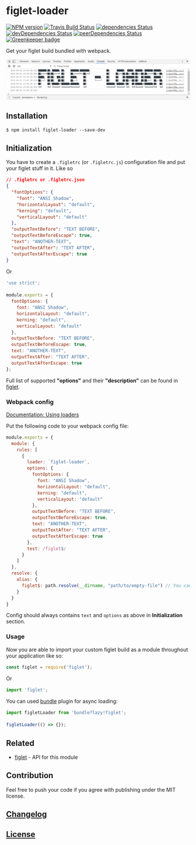 # figlet-loader

[![NPM version](https://img.shields.io/npm/v/figlet-loader.svg)](https://www.npmjs.org/package/figlet-loader)
[![Travis Build Status](https://img.shields.io/travis/itgalaxy/figlet-loader/master.svg?label=build)](https://travis-ci.org/itgalaxy/figlet-loader)
[![dependencies Status](https://david-dm.org/itgalaxy/figlet-loader/status.svg)](https://david-dm.org/itgalaxy/figlet-loader)
[![devDependencies Status](https://david-dm.org/itgalaxy/figlet-loader/dev-status.svg)](https://david-dm.org/itgalaxy/figlet-loader?type=dev)
[![peerDependencies Status](https://david-dm.org/itgalaxy/figlet-loader/peer-status.svg)](https://david-dm.org/itgalaxy/figlet-loader?type=peer)
[![Greenkeeper badge](https://badges.greenkeeper.io/itgalaxy/figlet-loader.svg)](https://greenkeeper.io)

Get your figlet build bundled with webpack.

![Example](https://github.com/itgalaxy/figlet-loader/raw/master/example.png?raw=true)

## Installation

```shell
$ npm install figlet-loader --save-dev
```

## Initialization

You have to create a `.figletrc` (or `.figletrc.js`) configuration file and put your figlet stuff in it. Like so

```json
// .figletrc or .figletrc.json
{
  "fontOptions": {
    "font": "ANSI Shadow",
    "horizontalLayout": "default",
    "kerning": "default",
    "verticalLayout": "default"
  },
  "outputTextBefore": "TEXT BEFORE",
  "outputTextBeforeEscape": true,
  "text": "ANOTHER-TEXT",
  "outputTextAfter": "TEXT AFTER",
  "outputTextAfterEscape": true
}
```

Or

```js
'use strict';

module.exports = {
  fontOptions: {
    font: "ANSI Shadow",
    horizontalLayout: "default",
    kerning: "default",
    verticalLayout: "default"
  },
  outputTextBefore: "TEXT BEFORE",
  outputTextBeforeEscape: true,
  text: "ANOTHER-TEXT",
  outputTextAfter: "TEXT AFTER",
  outputTextAfterEscape: true
};
```

Full list of supported **"options"** and their **"description"** can be found in [figlet](https://github.com/patorjk/figlet.js).

### Webpack config

[Documentation: Using loaders](http://webpack.github.io/docs/using-loaders.html)

Put the following code to your webpack config file:

```javascript
module.exports = {
  module: {
    rules: [
      {
        loader: `figlet-loader`,
        options: {
          fontOptions: {
            font: "ANSI Shadow",
            horizontalLayout: "default",
            kerning: "default",
            verticalLayout: "default"
          },
          outputTextBefore: "TEXT BEFORE",
          outputTextBeforeEscape: true,
          text: "ANOTHER-TEXT",
          outputTextAfter: "TEXT AFTER",
          outputTextAfterEscape: true
        },
        test: /figlet$/
      }
    ]
  },
  resolve: {
    alias: {
      figlet$: path.resolve(__dirname, "path/to/empty-file") // You can add comment "Please do not delete this file" in this file
    }
  }
}
```

Config should always contains `text` and `options` as above in **Initialization** section.

### Usage

Now you are able to import your custom figlet build as a module throughout your application like so:

```javascript
const figlet = require('figlet');
```

Or

```javascript
import 'figlet';
```

You can used [bundle](https://github.com/webpack/bundle-loader) plugin for async loading:

```javascript
import figletLoader from 'bundle?lazy!figlet';

figletLoader(() => {});
```

## Related

- [figlet](https://github.com/patorjk/figlet.js) - API for this module

## Contribution

Feel free to push your code if you agree with publishing under the MIT license.

## [Changelog](CHANGELOG.md)

## [License](LICENSE)
